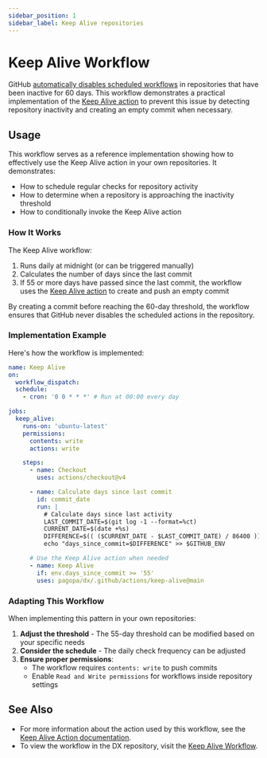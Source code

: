 ```yaml
---
sidebar_position: 1
sidebar_label: Keep Alive repositories
---
```


# Keep Alive Workflow

GitHub [automatically disables scheduled workflows](https://docs.github.com/en/actions/managing-workflow-runs-and-deployments/managing-workflow-runs/disabling-and-enabling-a-workflow) in repositories that have been inactive for 60 days. This workflow demonstrates a practical implementation of the [Keep Alive action](../actions/keep-alive.md) to prevent this issue by detecting repository inactivity and creating an empty commit when necessary.

## Usage

This workflow serves as a reference implementation showing how to effectively use the Keep Alive action in your own repositories. It demonstrates:

- How to schedule regular checks for repository activity
- How to determine when a repository is approaching the inactivity threshold
- How to conditionally invoke the Keep Alive action

### How It Works

The Keep Alive workflow:

1. Runs daily at midnight (or can be triggered manually)
2. Calculates the number of days since the last commit
3. If 55 or more days have passed since the last commit, the workflow uses the [Keep Alive action](../actions/keep-alive.md) to create and push an empty commit

By creating a commit before reaching the 60-day threshold, the workflow ensures that GitHub never disables the scheduled actions in the repository.

### Implementation Example

Here's how the workflow is implemented:

```yaml
name: Keep Alive
on:
  workflow_dispatch:
  schedule:
    - cron: '0 0 * * *' # Run at 00:00 every day

jobs:
  keep_alive:
    runs-on: 'ubuntu-latest'
    permissions:
      contents: write
      actions: write

    steps:
      - name: Checkout
        uses: actions/checkout@v4

      - name: Calculate days since last commit
        id: commit_date
        run: |
          # Calculate days since last activity
          LAST_COMMIT_DATE=$(git log -1 --format=%ct)
          CURRENT_DATE=$(date +%s)
          DIFFERENCE=$(( ($CURRENT_DATE - $LAST_COMMIT_DATE) / 86400 ))
          echo "days_since_commit=$DIFFERENCE" >> $GITHUB_ENV

      # Use the Keep Alive action when needed
      - name: Keep Alive
        if: env.days_since_commit >= '55'
        uses: pagopa/dx/.github/actions/keep-alive@main
```

### Adapting This Workflow

When implementing this pattern in your own repositories:

1. **Adjust the threshold** - The 55-day threshold can be modified based on your specific needs
2. **Consider the schedule** - The daily check frequency can be adjusted
3. **Ensure proper permissions**:
   - The workflow requires `contents: write` to push commits
   - Enable `Read and Write permissions` for workflows inside repository settings

## See Also

- For more information about the action used by this workflow, see the [Keep Alive Action documentation](../actions/keep-alive.md).
- To view the workflow in the DX repository, visit the [Keep Alive Workflow](https://github.com/pagopa/dx/blob/main/.github/workflows/keep_alive.yml).
